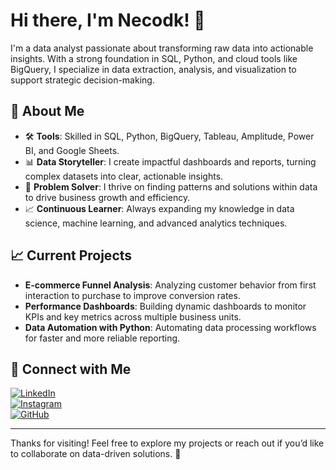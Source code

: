 # Hi there, I'm Necodk! 👋

I'm a data analyst passionate about transforming raw data into actionable insights. With a strong foundation in SQL, Python, and cloud tools like BigQuery, I specialize in data extraction, analysis, and visualization to support strategic decision-making.

## 🌟 About Me

- 🛠️ **Tools**: Skilled in SQL, Python, BigQuery, Tableau, Amplitude, Power BI, and Google Sheets.
- 📊 **Data Storyteller**: I create impactful dashboards and reports, turning complex datasets into clear, actionable insights.
- 🚀 **Problem Solver**: I thrive on finding patterns and solutions within data to drive business growth and efficiency.
- 📈 **Continuous Learner**: Always expanding my knowledge in data science, machine learning, and advanced analytics techniques.

## 📈 Current Projects

- **E-commerce Funnel Analysis**: Analyzing customer behavior from first interaction to purchase to improve conversion rates.
- **Performance Dashboards**: Building dynamic dashboards to monitor KPIs and key metrics across multiple business units.
- **Data Automation with Python**: Automating data processing workflows for faster and more reliable reporting.

## 🔗 Connect with Me

[![LinkedIn](https://img.shields.io/badge/LinkedIn-blue?style=for-the-badge&logo=linkedin)]((https://www.linkedin.com/in/dogankaraoglu/))  
[![Instagram](https://img.shields.io/badge/Instagram-purple?style=for-the-badge&logo=instagram)](https://www.instagram.com/karaoglu.nd/)  
[![GitHub](https://img.shields.io/badge/GitHub-black?style=for-the-badge&logo=github)](https://github.com/Necodk)

---

Thanks for visiting! Feel free to explore my projects or reach out if you’d like to collaborate on data-driven solutions. 🚀
